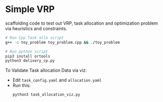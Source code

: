 # Simple VRP 
scaffolding code to test out VRP, task allocation and optimization problem via heuristics and constraints.

```bash
# Run Cpp Task allo script
g++ -o toy_problem toy_problem.cpp && ./toy_problem

# Run python script
pip3 install ortools
python3 delivery_cp.py
```

To Validate Task allocation Data via viz:
 - Edit `task_config.yaml` and `allocation.yaml`
 - Run this:
    ```bash
    python3 task_allocation_viz.py
    ```